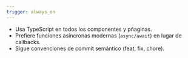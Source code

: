 ```yaml
---
trigger: always_on
---
```


- Usa TypeScript en todos los componentes y pñaginas.
- Prefiere funciones asíncronas modernas (`async/await`) en lugar de callbacks.
- Sigue convenciones de commit semántico (feat, fix, chore).